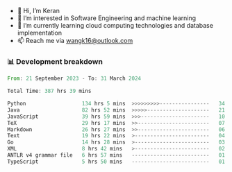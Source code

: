 - 👋 Hi, I’m Keran
- 👀 I’m interested in Software Engineering and machine learning
- 🌱 I’m currently learning cloud computing technologies and database implementation
- 📫 Reach me via wangk16@outlook.com


###  📊 Development breakdown
<!--START_SECTION:waka-->

```rust
From: 21 September 2023 - To: 31 March 2024

Total Time: 387 hrs 39 mins

Python                  134 hrs 5 mins  >>>>>>>>>----------------   34.46 %
Java                    82 hrs 52 mins  >>>>>--------------------   21.29 %
JavaScript              39 hrs 59 mins  >>>----------------------   10.28 %
TeX                     29 hrs 17 mins  >>-----------------------   07.53 %
Markdown                26 hrs 27 mins  >>-----------------------   06.80 %
Text                    19 hrs 22 mins  >------------------------   04.98 %
Go                      14 hrs 28 mins  >------------------------   03.72 %
XML                     8 hrs 42 mins   >------------------------   02.24 %
ANTLR v4 grammar file   6 hrs 57 mins   -------------------------   01.79 %
TypeScript              5 hrs 50 mins   -------------------------   01.50 %
```

<!--END_SECTION:waka-->

<!---
keran-w/keran-w is a ✨ special ✨ repository because its `README.md` (this file) appears on your GitHub profile.
You can click the Preview link to take a look at your changes.
--->
